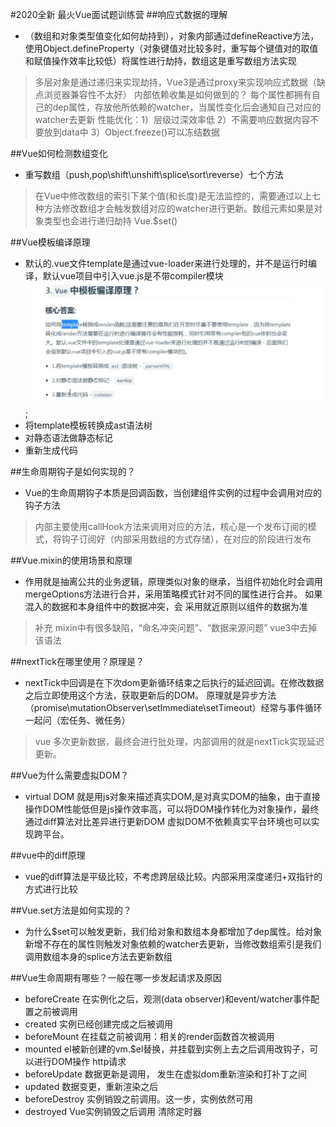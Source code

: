 #2020全新 最火Vue面试题训练营
##响应式数据的理解
+ （数组和对象类型值变化如何劫持到），对象内部通过defineReactive方法，使用Object.defineProperty（对象键值对比较多时，重写每个键值对的取值和赋值操作效率比较低）将属性进行劫持，数组这是重写数组方法实现
>多层对象是通过递归来实现劫持，Vue3是通过proxy来实现响应式数据（缺点浏览器兼容性不太好）
>内部依赖收集是如何做到的？ 每个属性都拥有自己的dep属性，存放他所依赖的watcher，当属性变化后会通知自己对应的watcher去更新
>性能优化：1）层级过深效率低 2）不需要响应数据内容不要放到data中 3）Object.freeze()可以冻结数据

##Vue如何检测数组变化
+ 重写数组（push,pop\shift\unshift\splice\sort\reverse）七个方法
>在Vue中修改数组的索引下某个值(和长度)是无法监控的，需要通过以上七种方法修改数组才会触发数组对应的watcher进行更新。数组元素如果是对象类型也会进行递归劫持
>Vue.$set()


##Vue模板编译原理
+ 默认的.vue文件template是通过vue-loader来进行处理的，并不是运行时编译，默认vue项目中引入vue.js是不带compiler模块
![image](./3.png);
+ 将template模板转换成ast语法树
+ 对静态语法做静态标记
+ 重新生成代码

##生命周期钩子是如何实现的？
+ Vue的生命周期钩子本质是回调函数，当创建组件实例的过程中会调用对应的钩子方法
>内部主要使用callHook方法来调用对应的方法，核心是一个发布订阅的模式，将钩子订阅好（内部采用数组的方式存储），在对应的阶段进行发布


##Vue.mixin的使用场景和原理
+ 作用就是抽离公共的业务逻辑，原理类似对象的继承，当组件初始化时会调用mergeOptions方法进行合并，采用策略模式针对不同的属性进行合并。
如果混入的数据和本身组件中的数据冲突，会 采用就近原则以组件的数据为准
>补充 mixin中有很多缺陷，“命名冲突问题”、“数据来源问题” vue3中去掉该语法

##nextTick在哪里使用？原理是？
+ nextTick中回调是在下次dom更新循环结束之后执行的延迟回调。在修改数据之后立即使用这个方法，获取更新后的DOM。
原理就是异步方法（promise\mutationObserver\setImmediate\setTimeout）经常与事件循环一起问（宏任务、微任务）
>vue 多次更新数据，最终会进行批处理，内部调用的就是nextTick实现延迟更新。


##Vue为什么需要虚拟DOM？
+ virtual DOM 就是用js对象来描述真实DOM,是对真实DOM的抽象，由于直接操作DOM性能低但是js操作效率高，可以将DOM操作转化为对象操作，最终通过diff算法对比差异进行更新DOM
虚拟DOM不依赖真实平台环境也可以实现跨平台。

##vue中的diff原理
+ vue的diff算法是平级比较，不考虑跨层级比较。内部采用深度递归+双指针的方式进行比较

##Vue.set方法是如何实现的？
+ 为什么$set可以触发更新，我们给对象和数组本身都增加了dep属性。给对象新增不存在的属性则触发对象依赖的watcher去更新，当修改数组索引是我们调用数组本身的splice方法去更新数组

##Vue生命周期有哪些？一般在哪一步发起请求及原因
+ beforeCreate 在实例化之后，观测(data observer)和event/watcher事件配置之前被调用
+ created 实例已经创建完成之后被调用
+ beforeMount 在挂载之前被调用：相关的render函数首次被调用
+ mounted el被新创建的vm.$el替换，并挂载到实例上去之后调用改钩子，可以进行DOM操作  http请求
+ beforeUpdate 数据更新是调用， 发生在虚拟dom重新渲染和打补丁之间
+ updated 数据变更，重新渲染之后
+ beforeDestroy 实例销毁之前调用。这一步，实例依然可用
+ destroyed Vue实例销毁之后调用  清除定时器

